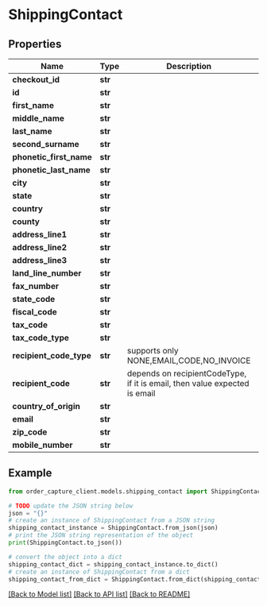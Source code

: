 # ShippingContact


## Properties

Name | Type | Description | Notes
------------ | ------------- | ------------- | -------------
**checkout_id** | **str** |  | [optional] 
**id** | **str** |  | [optional] 
**first_name** | **str** |  | [optional] 
**middle_name** | **str** |  | [optional] 
**last_name** | **str** |  | [optional] 
**second_surname** | **str** |  | [optional] 
**phonetic_first_name** | **str** |  | [optional] 
**phonetic_last_name** | **str** |  | [optional] 
**city** | **str** |  | [optional] 
**state** | **str** |  | [optional] 
**country** | **str** |  | [optional] 
**county** | **str** |  | [optional] 
**address_line1** | **str** |  | [optional] 
**address_line2** | **str** |  | [optional] 
**address_line3** | **str** |  | [optional] 
**land_line_number** | **str** |  | [optional] 
**fax_number** | **str** |  | [optional] 
**state_code** | **str** |  | [optional] 
**fiscal_code** | **str** |  | [optional] 
**tax_code** | **str** |  | [optional] 
**tax_code_type** | **str** |  | [optional] 
**recipient_code_type** | **str** | supports only NONE,EMAIL,CODE,NO_INVOICE | [optional] 
**recipient_code** | **str** | depends on recipientCodeType, if it is email, then value expected is email | [optional] 
**country_of_origin** | **str** |  | [optional] 
**email** | **str** |  | [optional] 
**zip_code** | **str** |  | [optional] 
**mobile_number** | **str** |  | [optional] 

## Example

```python
from order_capture_client.models.shipping_contact import ShippingContact

# TODO update the JSON string below
json = "{}"
# create an instance of ShippingContact from a JSON string
shipping_contact_instance = ShippingContact.from_json(json)
# print the JSON string representation of the object
print(ShippingContact.to_json())

# convert the object into a dict
shipping_contact_dict = shipping_contact_instance.to_dict()
# create an instance of ShippingContact from a dict
shipping_contact_from_dict = ShippingContact.from_dict(shipping_contact_dict)
```
[[Back to Model list]](../README.md#documentation-for-models) [[Back to API list]](../README.md#documentation-for-api-endpoints) [[Back to README]](../README.md)


